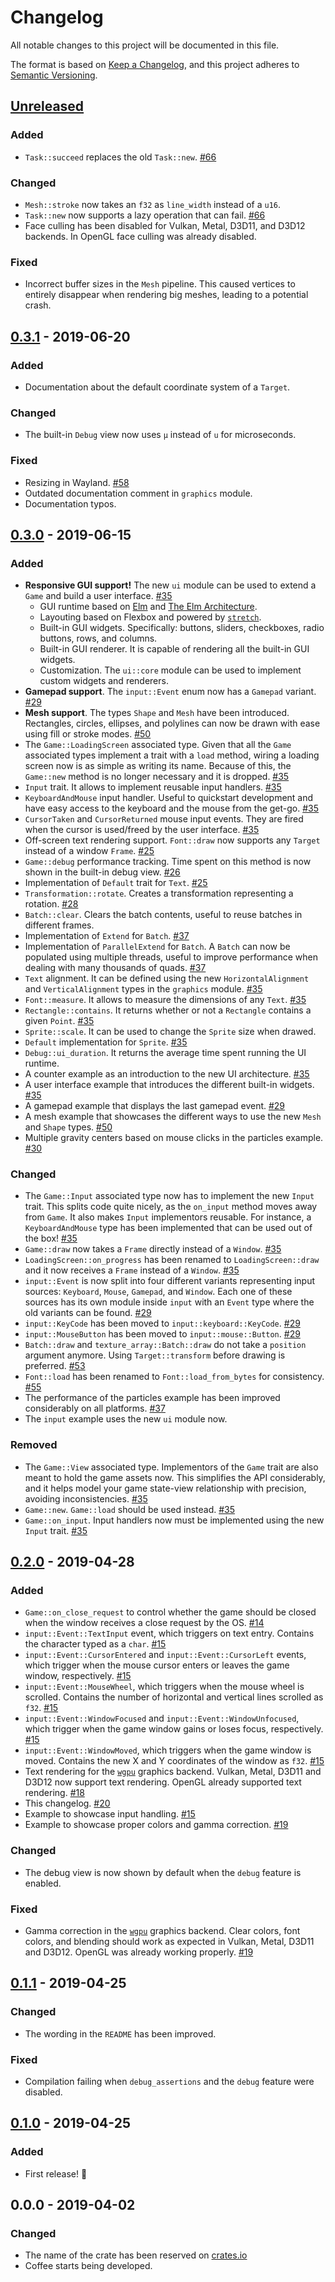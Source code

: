 # Changelog
All notable changes to this project will be documented in this file.

The format is based on [Keep a Changelog](https://keepachangelog.com/en/1.0.0/),
and this project adheres to [Semantic Versioning](https://semver.org/spec/v2.0.0.html).

## [Unreleased]
### Added
- `Task::succeed` replaces the old `Task::new`. [#66]

### Changed
- `Mesh::stroke` now takes an `f32` as `line_width` instead of a `u16`.
- `Task::new` now supports a lazy operation that can fail. [#66]
- Face culling has been disabled for Vulkan, Metal, D3D11, and D3D12 backends.
  In OpenGL face culling was already disabled.

### Fixed
- Incorrect buffer sizes in the `Mesh` pipeline. This caused vertices to entirely
  disappear when rendering big meshes, leading to a potential crash.

[#66]: https://github.com/hecrj/coffee/pull/66


## [0.3.1] - 2019-06-20
### Added
- Documentation about the default coordinate system of a `Target`.

### Changed
- The built-in `Debug` view now uses `µ` instead of `u` for microseconds.

### Fixed
- Resizing in Wayland. [#58]
- Outdated documentation comment in `graphics` module.
- Documentation typos.

[#58]: https://github.com/hecrj/coffee/pull/58


## [0.3.0] - 2019-06-15
### Added
- __Responsive GUI support!__ The new `ui` module can be used to extend a `Game`
  and build a user interface. [#35]
  - GUI runtime based on [Elm] and [The Elm Architecture].
  - Layouting based on Flexbox and powered by [`stretch`].
  - Built-in GUI widgets. Specifically: buttons, sliders, checkboxes, radio
    buttons, rows, and columns.
  - Built-in GUI renderer. It is capable of rendering all the built-in GUI
    widgets.
  - Customization. The `ui::core` module can be used to implement custom widgets
    and renderers.
- __Gamepad support__. The `input::Event` enum now has a `Gamepad` variant. [#29]
- __Mesh support__. The types `Shape` and `Mesh` have been introduced.
  Rectangles, circles, ellipses, and polylines can now be drawn with ease using
  fill or stroke modes. [#50]
- The `Game::LoadingScreen` associated type. Given that all the `Game`
  associated types implement a trait with a `load` method, wiring a loading
  screen now is as simple as writing its name. Because of this, the `Game::new`
  method is no longer necessary and it is dropped. [#35]
- `Input` trait. It allows to implement reusable input handlers. [#35]
- `KeyboardAndMouse` input handler. Useful to quickstart development and have
  easy access to the keyboard and the mouse from the get-go. [#35]
- `CursorTaken` and `CursorReturned` mouse input events. They are fired when the
  cursor is used/freed by the user interface. [#35]
- Off-screen text rendering support. `Font::draw` now supports any `Target`
  instead of a window `Frame`. [#25]
- `Game::debug` performance tracking. Time spent on this method is now shown in
  the built-in debug view. [#26]
- Implementation of `Default` trait for `Text`. [#25]
- `Transformation::rotate`. Creates a transformation representing a rotation. [#28]
- `Batch::clear`. Clears the batch contents, useful to reuse batches in different
  frames.
- Implementation of `Extend` for `Batch`. [#37]
- Implementation of `ParallelExtend` for `Batch`. A `Batch` can now be populated
  using multiple threads, useful to improve performance when dealing with many
  thousands of quads. [#37]
- `Text` alignment. It can be defined using the new `HorizontalAlignment` and
  `VerticalAlignment` types in the `graphics` module. [#35]
- `Font::measure`. It allows to measure the dimensions of any `Text`. [#35]
- `Rectangle::contains`. It returns whether or not a `Rectangle` contains a
  given `Point`. [#35]
- `Sprite::scale`. It can be used to change the `Sprite` size when drawed.
- `Default` implementation for `Sprite`. [#35]
- `Debug::ui_duration`. It returns the average time spent running the UI runtime.
- A counter example as an introduction to the new UI architecture. [#35]
- A user interface example that introduces the different built-in widgets. [#35]
- A gamepad example that displays the last gamepad event. [#29]
- A mesh example that showcases the different ways to use the new `Mesh` and
  `Shape` types. [#50]
- Multiple gravity centers based on mouse clicks in the particles example. [#30]

### Changed
- The `Game::Input` associated type now has to implement the new `Input` trait.
  This splits code quite nicely, as the `on_input` method moves away from `Game`.
  It also makes `Input` implementors reusable. For instance, a `KeyboardAndMouse`
  type has been implemented that can be used out of the box! [#35]
- `Game::draw` now takes a `Frame` directly instead of a `Window`. [#35]
- `LoadingScreen::on_progress` has been renamed to `LoadingScreen::draw` and it
  now receives a `Frame` instead of a `Window`. [#35]
- `input::Event` is now split into four different variants representing input
  sources: `Keyboard`, `Mouse`, `Gamepad`, and `Window`. Each one of these
  sources has its own module inside `input` with an `Event` type where the old
  variants can be found. [#29]
- `input::KeyCode` has been moved to `input::keyboard::KeyCode`. [#29]
- `input::MouseButton` has been moved to `input::mouse::Button`. [#29]
- `Batch::draw` and `texture_array::Batch::draw` do not take a `position`
  argument anymore. Using `Target::transform` before drawing is preferred. [#53]
- `Font::load` has been renamed to `Font::load_from_bytes` for consistency. [#55]
- The performance of the particles example has been improved considerably on all
  platforms. [#37]
- The `input` example uses the new `ui` module now.

### Removed
- The `Game::View` associated type. Implementors of the `Game` trait are also
  meant to hold the game assets now. This simplifies the API considerably, and
  it helps model your game state-view relationship with precision, avoiding
  inconsistencies. [#35]
- `Game::new`. `Game::load` should be used instead. [#35]
- `Game::on_input`. Input handlers now must be implemented using the new `Input`
  trait. [#35]

[#25]: https://github.com/hecrj/coffee/pull/25
[#26]: https://github.com/hecrj/coffee/pull/26
[#28]: https://github.com/hecrj/coffee/pull/28
[#29]: https://github.com/hecrj/coffee/pull/29
[#30]: https://github.com/hecrj/coffee/pull/30
[#35]: https://github.com/hecrj/coffee/pull/35
[#37]: https://github.com/hecrj/coffee/pull/37
[#50]: https://github.com/hecrj/coffee/pull/50
[#53]: https://github.com/hecrj/coffee/pull/53
[#55]: https://github.com/hecrj/coffee/pull/55
[Elm]: https://elm-lang.org
[The Elm Architecture]: https://guide.elm-lang.org/architecture/
[`stretch`]: https://github.com/vislyhq/stretch


## [0.2.0] - 2019-04-28
### Added
- `Game::on_close_request` to control whether the game should be closed when the
  window receives a close request by the OS. [#14]
- `input::Event::TextInput` event, which triggers on text entry. Contains the
  character typed as a `char`. [#15]
- `input::Event::CursorEntered` and `input::Event::CursorLeft` events, which
  trigger when the mouse cursor enters or leaves the game window, respectively.
  [#15]
- `input::Event::MouseWheel`, which triggers when the mouse wheel is scrolled.
  Contains the number of horizontal and vertical lines scrolled as `f32`. [#15]
- `input::Event::WindowFocused` and `input::Event::WindowUnfocused`, which
  trigger when the game window gains or loses focus, respectively. [#15]
- `input::Event::WindowMoved`, which triggers when the game window is moved.
  Contains the new X and Y coordinates of the window as `f32`. [#15]
- Text rendering for the [`wgpu`] graphics backend. Vulkan, Metal, D3D11 and
  D3D12 now support text rendering. OpenGL already supported text rendering.
  [#18]
- This changelog. [#20]
- Example to showcase input handling. [#15]
- Example to showcase proper colors and gamma correction. [#19]

### Changed
- The debug view is now shown by default when the `debug` feature is enabled.

### Fixed
- Gamma correction in the [`wgpu`] graphics backend. Clear colors, font colors,
  and blending should work as expected in Vulkan, Metal, D3D11 and D3D12. OpenGL
  was already working properly. [#19]

[#14]: https://github.com/hecrj/coffee/pull/14
[#15]: https://github.com/hecrj/coffee/pull/15
[#18]: https://github.com/hecrj/coffee/pull/18
[#19]: https://github.com/hecrj/coffee/pull/19
[#20]: https://github.com/hecrj/coffee/pull/20


## [0.1.1] - 2019-04-25
### Changed
- The wording in the `README` has been improved.

### Fixed
- Compilation failing when `debug_assertions` and the `debug` feature were
  disabled.


## [0.1.0] - 2019-04-25
### Added
- First release! :tada:

## 0.0.0 - 2019-04-02
### Changed
- The name of the crate has been reserved on [crates.io]
- Coffee starts being developed.


[Unreleased]: https://github.com/hecrj/coffee/compare/0.3.1...HEAD
[0.3.1]: https://github.com/hecrj/coffee/compare/0.3.0...0.3.1
[0.3.0]: https://github.com/hecrj/coffee/compare/0.2.0...0.3.0
[0.2.0]: https://github.com/hecrj/coffee/compare/0.1.1...0.2.0
[0.1.1]: https://github.com/hecrj/coffee/compare/0.1.0...0.1.1
[0.1.0]: https://github.com/hecrj/coffee/releases/tag/0.1.0

[crates.io]: https//crates.io
[`wgpu`]: https://github.com/gfx-rs/wgpu
